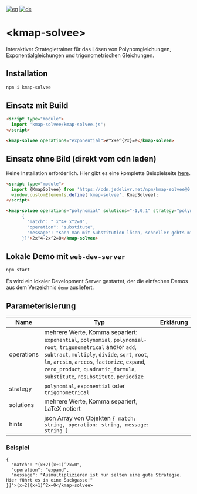 [![en](https://img.shields.io/badge/lang-en-red.svg)](./README.md) [![de](https://img.shields.io/badge/lang-de-green.svg)](./README.de.md)

# \<kmap-solvee>

Interaktiver Strategietrainer für das Lösen von Polynomgleichungen, Exponentialgleichungen und trigonometrischen Gleichungen.

## Installation

```bash
npm i kmap-solvee
```

## Einsatz mit Build

```html
<script type="module">
  import 'kmap-solvee/kmap-solvee.js';
</script>

<kmap-solvee operations="exponential">e^x+e^{2x}=e</kmap-solvee>
```

## Einsatz ohne Bild (direkt vom cdn laden)

Keine Installation erforderlich. Hier gibt es eine komplette Beispielseite [here](https://github.com/holgerengels/kmap-solvee/blob/main/demo/cdn.html).

```html
<script type="module">
  import {KmapSolvee} from 'https://cdn.jsdelivr.net/npm/kmap-solvee@0.9.5/+esm'
  window.customElements.define('kmap-solvee', KmapSolvee);
</script>

<kmap-solvee operations="polynomial" solutions="-1,0,1" strategy="polynomial" hints='[
      {
        "match": "_x^4+_x^2=0",
        "operation": "substitute",
        "message": "Kann man mit Substitution lösen, schneller gehts mit x² Ausklammern und dem Satz vom Nullprodukt"
      }]'>2x^4-2x^2=0</kmap-solvee>
```

## Lokale Demo mit `web-dev-server`

```bash
npm start
```

Es wird ein lokaler Development Server gestartet, der die einfachen Demos aus dem Verzeichnis `demo` ausliefert.

## Parameterisierung

| Name | Typ | Erklärung |
| ---- | --- | ----------- |
| operations | mehrere Werte, Komma separiert: `exponential`, `polynomial`, `polynomial-root`, `trigonometrical` and/or `add`, `subtract`, `multiply`, `divide`, `sqrt`, `root`, `ln`, `arcsin`, `arccos`, `factorize`, `expand`, `zero_product`, `quadratic_formula`, `substitute`, `resubstitute`, `periodize`
| strategy   | `polynomial`, `exponential` oder `trigonometrical` |
| solutions  | mehrere Werte, Komma separiert, LaTeX notiert |
| hints      | json Array von Objekten `{ match: string, operation: string, message: string }` |

### Beispiel
```<kmap-solvee operations="polynomial, square" strategy="polynomial" solutions="-2,-1,0" hints='[
{
  "match": "(x+2)(x+1)^2x=0",
  "operation": "expand",
  "message": "Ausmultiplizieren ist nur selten eine gute Strategie. Hier führt es in eine Sackgasse!"
}]'>(x+2)(x+1)^2x=0</kmap-solvee>
```
